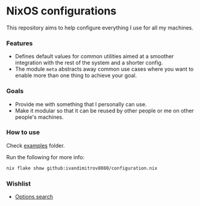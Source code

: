 # NixOS configurations

This repository aims to help configure everything I use for all my machines.

### Features

- Defines default values for common utilities aimed at a smoother integration with the rest of the system and a shorter
  config.
- The module `meta` abstracts away common use cases where you want to enable more than one thing to achieve your goal.

### Goals

- Provide me with something that I personally can use.
- Make it modular so that it can be reused by other people or me on other people's machines.

### How to use

Check [examples](./examples) folder.

Run the following for more info:
```bash
nix flake show github:ivandimitrov8080/configuration.nix
```

### Wishlist

- [Options search](https://github.com/NuschtOS/search)
